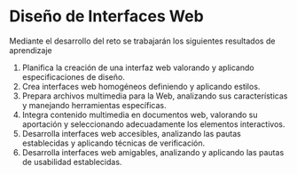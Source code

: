 # Diseño de Interfaces Web

Mediante el desarrollo del reto se trabajarán los siguientes resultados de aprendizaje

1. Planifica la creación de una interfaz web valorando y aplicando especificaciones de diseño.
2. &#x20;Crea interfaces web homogéneos definiendo y aplicando estilos.
3. Prepara archivos multimedia para la Web, analizando sus características y manejando herramientas específicas.
4. Integra contenido multimedia en documentos web, valorando su aportación y seleccionando adecuadamente los elementos interactivos.
5. Desarrolla interfaces web accesibles, analizando las pautas establecidas y aplicando técnicas de verificación.
6. Desarrolla interfaces web amigables, analizando y aplicando las pautas de usabilidad establecidas.
